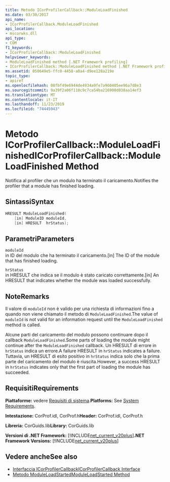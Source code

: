 ```yaml
---
title: Metodo ICorProfilerCallback::ModuleLoadFinished
ms.date: 03/30/2017
api_name:
- ICorProfilerCallback.ModuleLoadFinished
api_location:
- mscorwks.dll
api_type:
- COM
f1_keywords:
- ICorProfilerCallback::ModuleLoadFinished
helpviewer_keywords:
- ModuleLoadFinished method [.NET Framework profiling]
- ICorProfilerCallback::ModuleLoadFinished method [.NET Framework profiling]
ms.assetid: 050649e5-ffc0-4458-a0a4-d9ee128a219e
topic_type:
- apiref
ms.openlocfilehash: 08fbf49e6944de4934a9fe7a960405ee96a7d8e3
ms.sourcegitcommit: 9a39f2a06f110c9c7ca54ba216900d038aa14ef3
ms.translationtype: MT
ms.contentlocale: it-IT
ms.lasthandoff: 11/23/2019
ms.locfileid: "74445943"
---
```

# <a name="icorprofilercallbackmoduleloadfinished-method"></a><span data-ttu-id="f77da-102">Metodo ICorProfilerCallback::ModuleLoadFinished</span><span class="sxs-lookup"><span data-stu-id="f77da-102">ICorProfilerCallback::ModuleLoadFinished Method</span></span>
<span data-ttu-id="f77da-103">Notifica al profiler che un modulo ha terminato il caricamento.</span><span class="sxs-lookup"><span data-stu-id="f77da-103">Notifies the profiler that a module has finished loading.</span></span>  
  
## <a name="syntax"></a><span data-ttu-id="f77da-104">Sintassi</span><span class="sxs-lookup"><span data-stu-id="f77da-104">Syntax</span></span>  
  
```cpp  
HRESULT ModuleLoadFinished(  
    [in] ModuleID moduleId,  
    [in] HRESULT  hrStatus);  
```  
  
## <a name="parameters"></a><span data-ttu-id="f77da-105">Parametri</span><span class="sxs-lookup"><span data-stu-id="f77da-105">Parameters</span></span>  
 `moduleId`  
 <span data-ttu-id="f77da-106">in ID del modulo che ha terminato il caricamento.</span><span class="sxs-lookup"><span data-stu-id="f77da-106">[in] The ID of the module that has finished loading.</span></span>  
  
 `hrStatus`  
 <span data-ttu-id="f77da-107">in HRESULT che indica se il modulo è stato caricato correttamente.</span><span class="sxs-lookup"><span data-stu-id="f77da-107">[in] An HRESULT that indicates whether the module was loaded successfully.</span></span>  
  
## <a name="remarks"></a><span data-ttu-id="f77da-108">Note</span><span class="sxs-lookup"><span data-stu-id="f77da-108">Remarks</span></span>  
 <span data-ttu-id="f77da-109">Il valore di `moduleId` non è valido per una richiesta di informazioni fino a quando non viene chiamato il metodo di `ModuleLoadFinished`.</span><span class="sxs-lookup"><span data-stu-id="f77da-109">The value of `moduleId` is not valid for an information request until the `ModuleLoadFinished` method is called.</span></span>  
  
 <span data-ttu-id="f77da-110">Alcune parti del caricamento del modulo possono continuare dopo il callback `ModuleLoadFinished`.</span><span class="sxs-lookup"><span data-stu-id="f77da-110">Some parts of loading the module might continue after the `ModuleLoadFinished` callback.</span></span> <span data-ttu-id="f77da-111">Un HRESULT di errore in `hrStatus` indica un errore.</span><span class="sxs-lookup"><span data-stu-id="f77da-111">A failure HRESULT in `hrStatus` indicates a failure.</span></span> <span data-ttu-id="f77da-112">Tuttavia, un HRESULT di esito positivo in `hrStatus` indica solo che la prima parte del caricamento del modulo è riuscita.</span><span class="sxs-lookup"><span data-stu-id="f77da-112">However, a success HRESULT in `hrStatus` indicates only that the first part of loading the module has succeeded.</span></span>  
  
## <a name="requirements"></a><span data-ttu-id="f77da-113">Requisiti</span><span class="sxs-lookup"><span data-stu-id="f77da-113">Requirements</span></span>  
 <span data-ttu-id="f77da-114">**Piattaforme:** vedere [Requisiti di sistema](../../../../docs/framework/get-started/system-requirements.md).</span><span class="sxs-lookup"><span data-stu-id="f77da-114">**Platforms:** See [System Requirements](../../../../docs/framework/get-started/system-requirements.md).</span></span>  
  
 <span data-ttu-id="f77da-115">**Intestazione:** CorProf.idl, CorProf.h</span><span class="sxs-lookup"><span data-stu-id="f77da-115">**Header:** CorProf.idl, CorProf.h</span></span>  
  
 <span data-ttu-id="f77da-116">**Libreria:** CorGuids.lib</span><span class="sxs-lookup"><span data-stu-id="f77da-116">**Library:** CorGuids.lib</span></span>  
  
 <span data-ttu-id="f77da-117">**Versioni di .NET Framework:** [!INCLUDE[net_current_v20plus](../../../../includes/net-current-v20plus-md.md)]</span><span class="sxs-lookup"><span data-stu-id="f77da-117">**.NET Framework Versions:** [!INCLUDE[net_current_v20plus](../../../../includes/net-current-v20plus-md.md)]</span></span>  
  
## <a name="see-also"></a><span data-ttu-id="f77da-118">Vedere anche</span><span class="sxs-lookup"><span data-stu-id="f77da-118">See also</span></span>

- [<span data-ttu-id="f77da-119">Interfaccia ICorProfilerCallback</span><span class="sxs-lookup"><span data-stu-id="f77da-119">ICorProfilerCallback Interface</span></span>](../../../../docs/framework/unmanaged-api/profiling/icorprofilercallback-interface.md)
- [<span data-ttu-id="f77da-120">Metodo ModuleLoadStarted</span><span class="sxs-lookup"><span data-stu-id="f77da-120">ModuleLoadStarted Method</span></span>](../../../../docs/framework/unmanaged-api/profiling/icorprofilercallback-moduleloadstarted-method.md)
